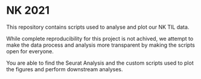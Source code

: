 # NK 2021
This repository contains scripts used to analyse and plot our NK TIL data.


While complete reproducibility for this project is not achived, we attempt to make the data process
and analysis more transparent by making the scripts open for everyone.

You are able to find the Seurat Analysis and the custom scripts used to plot the figures and
perform downstream analyses.
